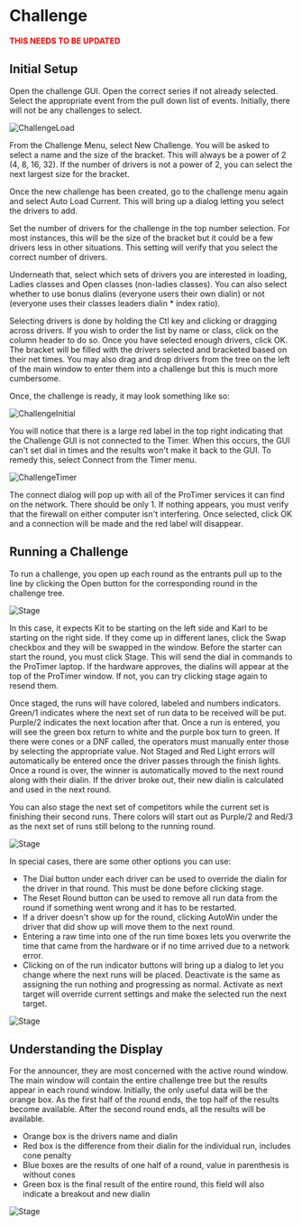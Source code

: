 # Challenge

**<span style='color:red'>THIS NEEDS TO BE UPDATED</span>**

## Initial Setup

Open the challenge GUI. Open the correct series if not already selected. Select the appropriate
event from the pull down list of events.  Initially, there will not be any challenges to select.

![ChallengeLoad](images/challengeload.png)

From the Challenge Menu, select New Challenge. You will be asked to select a name and the size of
the bracket. This will always be a power of 2 (4, 8, 16, 32). If the number of drivers is not a
power of 2, you can select the next largest size for the bracket.

Once the new challenge has been created, go to the challenge menu again and select Auto Load
Current. This will bring up a dialog letting you select the drivers to add.

Set the number of drivers for the challenge in the top number selection. For most instances, this
will be the size of the bracket but it could be a few drivers less in other situations. This setting
will verify that you select the correct number of drivers.

Underneath that, select which sets of drivers you are interested in loading, Ladies classes and Open
classes (non-ladies classes). You can also select whether to use bonus dialins (everyone users their
own dialin) or not (everyone uses their classes leaders dialin * index ratio).

Selecting drivers is done by holding the Ctl key and clicking or dragging across drivers. If you
wish to order the list by name or class, click on the column header to do so. Once you have selected
enough drivers, click OK. The bracket will be filled with the drivers selected and bracketed based
on their net times. You may also drag and drop drivers from the tree on the left of the main window
to enter them into a challenge but this is much more cumbersome.

Once, the challenge is ready, it may look something like so:

![ChallengeInitial](images/challenge1.png)

You will notice that there is a large red label in the top right indicating that the Challenge GUI
is not connected to the Timer. When this occurs, the GUI can't set dial in times and the results
won't make it back to the GUI. To remedy this, select Connect from the Timer menu.

![ChallengeTimer](images/challengetimer.png)

The connect dialog will pop up with all of the ProTimer services it can find on the network. There
should be only 1. If nothing appears, you must verify that the firewall on either computer isn't
interfering. Once selected, click OK and a connection will be made and the red label will disappear.

## Running a Challenge

To run a challenge, you open up each round as the entrants pull up to the line by clicking the Open
button for the corresponding round in the challenge tree.

![Stage](images/stage.png)

In this case, it expects Kit to be starting on the left side and Karl to be starting on the right
side. If they come up in different lanes, click the Swap checkbox and they will be swapped in the
window. Before the starter can start the round, you must click Stage. This will send the dial in
commands to the ProTimer laptop. If the hardware approves, the dialins will appear at the top of the
ProTimer window. If not, you can try clicking stage again to resend them.

Once staged, the runs will have colored, labeled and numbers indicators. Green/1 indicates where the
next set of run data to be received will be put. Purple/2 indicates the next location after that.
Once a run is entered, you will see the green box return to white and the purple box turn to green.
If there were cones or a DNF called, the operators must manually enter those by selecting the
appropriate value. Not Staged and Red Light errors will automatically be entered once the driver
passes through the finish lights. Once a round is over, the winner is automatically moved to the
next round along with their dialin. If the driver broke out, their new dialin is calculated and used
in the next round.

You can also stage the next set of competitors while the current set is finishing their second runs.
There colors will start out as Purple/2 and Red/3 as the next set of runs still belong to the
running round.

![Stage](images/stagemulti.png)

In special cases, there are some other options you can use:

* The Dial button under each driver can be used to override the dialin for the driver in that round.
  This must be done before clicking stage.
* The Reset Round button can be used to remove all run data from the round if something went wrong
  and it has to be restarted.
* If a driver doesn't show up for the round, clicking AutoWin under the driver that did show up will
  move them to the next round.
* Entering a raw time into one of the run time boxes lets you overwrite the time that came from the
  hardware or if no time arrived due to a network error.
* Clicking on of the run indicator buttons will bring up a dialog to let you change where the next
  runs will be placed. Deactivate is the same as assigning the run nothing and progressing as normal.
  Activate as next target will override current settings and make the selected run the next target.

![Stage](images/stageoverride.png)

## Understanding the Display
For the announcer, they are most concerned with the active round window. The main window will contain
the entire challenge tree but the results appear in each round window. Initially, the only useful
data will be the orange box. As the first half of the round ends, the top half of the results become
available. After the second round ends, all the results will be available.

* Orange box is the drivers name and dialin
* Red box is the difference from their dialin for the individual run, includes cone penalty
* Blue boxes are the results of one half of a round, value in parenthesis is without cones
* Green box is the final result of the entire round, this field will also indicate a breakout and
  new dialin

![Stage](images/challenge2.png)


